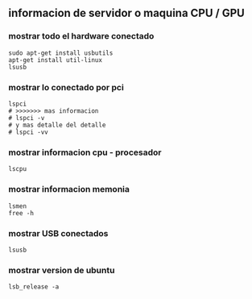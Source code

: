 ## informacion de servidor o maquina CPU / GPU



### mostrar todo el hardware conectado

```shell
sudo apt-get install usbutils
apt-get install util-linux
lsusb
```

### mostrar lo conectado por pci

```shell
lspci
# >>>>>>> mas informacion
# lspci -v
# y mas detalle del detalle
# lspci -vv
```

### mostrar informacion cpu - procesador

```shell
lscpu
```
### mostrar informacion memonia

```shell
lsmen
free -h
```

### mostrar USB conectados

```shell
lsusb
```

### mostrar version de ubuntu
```shell
lsb_release -a
```


